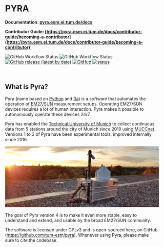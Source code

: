 # PYRA

**Documentation: [pyra.esm.ei.tum.de/docs](https://pyra.esm.ei.tum.de/docs)**

**Contributor Guide: [https://pyra.esm.ei.tum.de/docs/contributor-guide/becoming-a-contributor](https://pyra.esm.ei.tum.de/docs/contributor-guide/becoming-a-contributor)**

![GitHub Workflow Status](https://img.shields.io/github/actions/workflow/status/tum-esm/pyra/test-python-codebase-on-main.yml?branch=main&color=22c55e&label=python%20tests%20on%20main%20branch&style=flat)
![GitHub Workflow Status](https://img.shields.io/github/actions/workflow/status/tum-esm/pyra/test-typescript-codebase-on-main.yml?branch=main&color=22c55e&label=typescript%20tests%20on%20main%20branch&style=flat)
<br/>
[![GitHub release (latest by date)](https://img.shields.io/github/v/release/tum-esm/pyra?display_name=tag&label=latest%20release&color=0ea5e9&style=flat)](https://github.com/tum-esm/pyra/releases)
[![GitHub](https://img.shields.io/github/license/tum-esm/pyra?color=0ea5e9&style=flat)](https://github.com/tum-esm/pyra/blob/main/LICENSE.md)
[![status](https://joss.theoj.org/papers/d47b5197eb098bccfbd27b6a6c441cb4/status.svg)](https://joss.theoj.org/papers/d47b5197eb098bccfbd27b6a6c441cb4)

<br/>

## What is Pyra?

Pyra (name based on [Python](<https://en.wikipedia.org/wiki/Python_(programming_language)>) and [Ra](https://en.wikipedia.org/wiki/Ra)) is a software that automates the operation of [EM27/SUN](https://www.bruker.com/en/products-and-solutions/infrared-and-raman/remote-sensing/em27-sun-solar-absorption-spectrometer.html) measurement setups. Operating EM27/SUN devices requires a lot of human interaction. Pyra makes it possible to autonomously operate these devices 24/7.

Pyra has enabled the [Technical University of Munich](https://www.tum.de/en/) to collect continuous data from 5 stations around the city of Munich since 2019 using [MUCCnet](https://atmosphere.ei.tum.de/). Versions 1 to 3 of Pyra have been experimental tools, improved internally since 2016.

![](packages/docs/static/img/docs/muccnet-image-roof.jpg)

The goal of Pyra version 4 is to make it even more stable, easy to understand and extend, and usable by the broad EM27/SUN community.

The software is licensed under GPLv3 and is open-sourced here, on GitHub (https://github.com/tum-esm/pyra). Whenever using Pyra, please make sure to cite the codebase.
